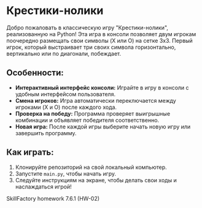 # Крестики-нолики

Добро пожаловать в классическую игру "Крестики-нолики", реализованную на Python! Эта игра в консоли позволяет двум игрокам поочередно размещать свои символы (X или O) на сетке 3x3. Первый игрок, который выстраивает три своих символа горизонтально, вертикально или по диагонали, побеждает.

## Особенности:

- **Интерактивный интерфейс консоли:** Играйте в игру в консоли с удобным интерфейсом пользователя.
- **Смена игроков:** Игра автоматически переключается между игроками (X и O) после каждого хода.
- **Проверка на победу:** Программа проверяет выигрышные комбинации и объявляет победителя соответственно.
- **Новая игра:** После каждой игры выберите начать новую игру или завершить программу.

## Как играть:

1. Клонируйте репозиторий на свой локальный компьютер.
2. Запустите `main.py`, чтобы начать игру.
3. Следуйте инструкциям на экране, чтобы делать свои ходы и наслаждаться игрой!



SkillFactory homework 7.6.1 (HW-02)
